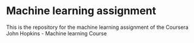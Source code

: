 # Machine learning assignment
This is the repository for the machine learning  assignment of the Coursera  John Hopkins - Machine learning Course 

